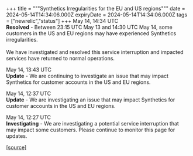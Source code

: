 +++
title = """Synthetics Irregularities for the EU and US regions"""
date = 2024-05-14T14:34:06.000Z
expiryDate = 2024-05-14T14:34:06.000Z
tags = ["newrelic","status"]
+++
May 14, 14:34 UTC  
**Resolved** - Between 23:15 UTC May 13 and 14:30 UTC May 14, some customers in the US and EU regions may have experienced Synthetics irregularities.  
   
We have investigated and resolved this service interruption and impacted services have returned to normal operations.

May 14, 13:43 UTC  
**Update** - We are continuing to investigate an issue that may impact Synthetics for customer accounts in the US and EU regions.

May 14, 12:37 UTC  
**Update** - We are investigating an issue that may impact Synthetics for customer accounts in the US and EU regions.

May 14, 12:27 UTC  
**Investigating** - We are investigating a potential service interruption that may impact some customers. Please continue to monitor this page for updates.

[[source]](https://status.newrelic.com/incidents/j8cn2d08s8ly)

